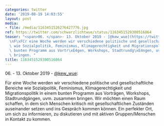 ```yaml
---
categories: twitter
date: '2019-08-19 14:03:55'
layout: post
media:
- file: /media/1163451526276427776.jpg
ref: https://twitter.com/schwarzlichtwue/status/1163451529300516864
teaser: "<span>06. </span>- 13. Oktober 2019 - [@kew_wue](https://twitter.com/kew_wue):\n\
  \nF\xFCr eine Woche werden wir verschiedene politische und gesellschaftliche Bereiche\
  \ wie Sozialpolitik, Feminismus, Klimagerechtigkeit und Migrationspolitik in einem\
  \ bunten Programm aus Vortr\xE4gen, Workshops, Stadtrundg\xE4ngen, uvm. zusammen\
  \ bringen. "
title: 1163451529300516864
---
```

<span>06. </span>- 13. Oktober 2019 - [@kew_wue](https://twitter.com/kew_wue):

Für eine Woche werden wir verschiedene politische und gesellschaftliche Bereiche wie Sozialpolitik, Feminismus, Klimagerechtigkeit und Migrationspolitik in einem bunten Programm aus Vorträgen, Workshops, Stadtrundgängen, uvm. zusammen bringen. 
Wir möchten einen Raum schaffen, in dem sich Menschen kritisch mit gesellschaftlichen Zuständen auseinander setzen und ins Gespräch kommen können. Ein perfekter Ort, um sich zu informieren, zu diskutieren und mit aktiven Gruppen/Menschen in Kontakt zu kommen.